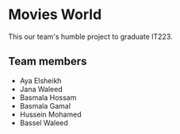 # Movies World

This our team's humble project to graduate IT223.

## Team members

- Aya Elsheikh
- Jana Waleed
- Basmala Hossam
- Basmala Gamal
- Hussein Mohamed
- Bassel Waleed
